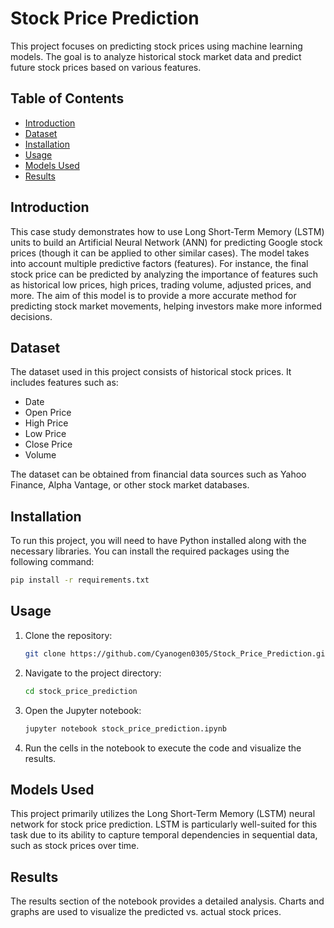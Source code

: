 
# Stock Price Prediction

This project focuses on predicting stock prices using machine learning models. The goal is to analyze historical stock market data and predict future stock prices based on various features.

## Table of Contents
- [Introduction](#introduction)
- [Dataset](#dataset)
- [Installation](#installation)
- [Usage](#usage)
- [Models Used](#models-used)
- [Results](#results)

## Introduction
This case study demonstrates how to use Long Short-Term Memory (LSTM) units to build an Artificial Neural Network (ANN) for predicting Google stock prices (though it can be applied to other similar cases). The model takes into account multiple predictive factors (features). For instance, the final stock price can be predicted by analyzing the importance of features such as historical low prices, high prices, trading volume, adjusted prices, and more. The aim of this model is to provide a more accurate method for predicting stock market movements, helping investors make more informed decisions.

## Dataset
The dataset used in this project consists of historical stock prices. It includes features such as:
- Date
- Open Price
- High Price
- Low Price
- Close Price
- Volume

The dataset can be obtained from financial data sources such as Yahoo Finance, Alpha Vantage, or other stock market databases.

## Installation
To run this project, you will need to have Python installed along with the necessary libraries. You can install the required packages using the following command:

```bash
pip install -r requirements.txt
```

## Usage
1. Clone the repository:
   ```bash
   git clone https://github.com/Cyanogen0305/Stock_Price_Prediction.git
   ```
2. Navigate to the project directory:
   ```bash
   cd stock_price_prediction
   ```
3. Open the Jupyter notebook:
   ```bash
   jupyter notebook stock_price_prediction.ipynb
   ```
4. Run the cells in the notebook to execute the code and visualize the results.

## Models Used
This project primarily utilizes the Long Short-Term Memory (LSTM) neural network for stock price prediction. LSTM is particularly well-suited for this task due to its ability to capture temporal dependencies in sequential data, such as stock prices over time.

## Results
The results section of the notebook provides a detailed analysis. Charts and graphs are used to visualize the predicted vs. actual stock prices.
